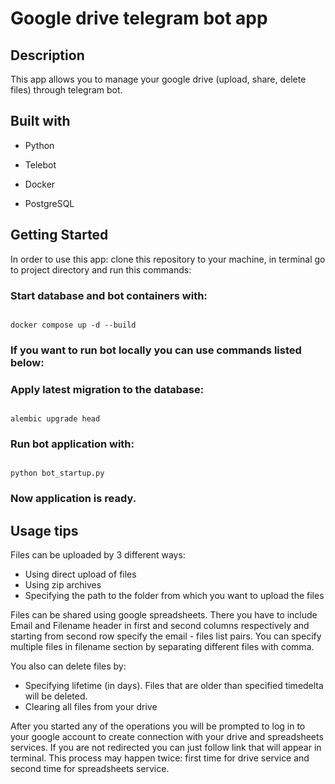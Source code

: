 # Google drive telegram bot app

  

## Description

  

This app allows you to manage your google drive (upload, share, delete files) through telegram bot.

  

## Built with

* Python

* Telebot

* Docker

* PostgreSQL

  

## Getting Started

  

In order to use this app: clone this repository to your machine, in terminal go to project directory and run this commands:

### Start database and bot containers with:

```

docker compose up -d --build

```

### If you want to run bot locally you can use commands listed below:

### Apply latest migration to the database:

```

alembic upgrade head

```

### Run bot application with:

```

python bot_startup.py

```

### Now application is ready.

## Usage tips

Files can be uploaded by 3 different ways:

* Using direct upload of files
* Using zip archives
* Specifying the path to the folder from which you want to upload the files

Files can be shared using google spreadsheets. There you have to include Email and Filename header in first and second columns respectively and starting from second row specify the email - files list pairs. You can specify multiple files in filename section by separating different files with comma.

You also can delete files by:

* Specifying lifetime (in days). Files that are older than specified timedelta will be deleted.
* Clearing all files from your drive

After you started any of the operations you will be prompted to log in to your google account to create connection with your drive and spreadsheets services. If you are not redirected you can just follow link that will appear in terminal. This process may happen twice: first time for drive service and second time for spreadsheets service.

